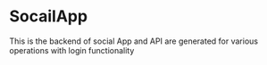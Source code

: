 # SocailApp
This is the backend of social App and API are generated for various operations with login functionality
